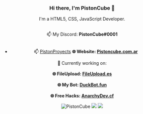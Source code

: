 <div align="center">

### Hi there, I'm PistonCube 👋
I'm a HTML5, CSS, JavaScript Developer.<br /><br/>
  
📫 My Discord: **PistonCube#0001**<br /><br/>
- 📫 [PistonProyects](https://discord.gg/eKeeZPq6SJ)
**🌐 Website: [Pistoncube.com.ar](https://www.pistoncube.com.ar/)**

🔭 Currently working on:<br /><br />
**🌐 FileUpload: [FileUpload.es](https://www.fileupload.es/)**<br /><br />
**🌐 My Bot: [DuckBot.fun](https://www.duckbot.fun)**<br /><br />
**🌐 Free Hacks: [AnarchyDev.cf](https://www.anarchydev.cf/)**
  
<img src="https://komarev.com/ghpvc/?username=PistonCube" alt="PistonCube" />

<img src="https://github-readme-stats.vercel.app/api?username=PistonCube&show_icons=true&text_color=e200ff&icon_color=6c44ff&theme=midnight-purple">
<img src="https://github-readme-stats.vercel.app/api/top-langs/?username=PistonCube&layout=compact&text_color=e200ff&icon_color=6c44ff&theme=midnight-purple">

</div>
